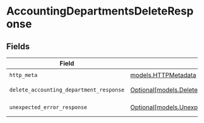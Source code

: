 # AccountingDepartmentsDeleteResponse


## Fields

| Field                                                                                                  | Type                                                                                                   | Required                                                                                               | Description                                                                                            |
| ------------------------------------------------------------------------------------------------------ | ------------------------------------------------------------------------------------------------------ | ------------------------------------------------------------------------------------------------------ | ------------------------------------------------------------------------------------------------------ |
| `http_meta`                                                                                            | [models.HTTPMetadata](../models/httpmetadata.md)                                                       | :heavy_check_mark:                                                                                     | N/A                                                                                                    |
| `delete_accounting_department_response`                                                                | [Optional[models.DeleteAccountingDepartmentResponse]](../models/deleteaccountingdepartmentresponse.md) | :heavy_minus_sign:                                                                                     | Department deleted                                                                                     |
| `unexpected_error_response`                                                                            | [Optional[models.UnexpectedErrorResponse]](../models/unexpectederrorresponse.md)                       | :heavy_minus_sign:                                                                                     | Unexpected error                                                                                       |